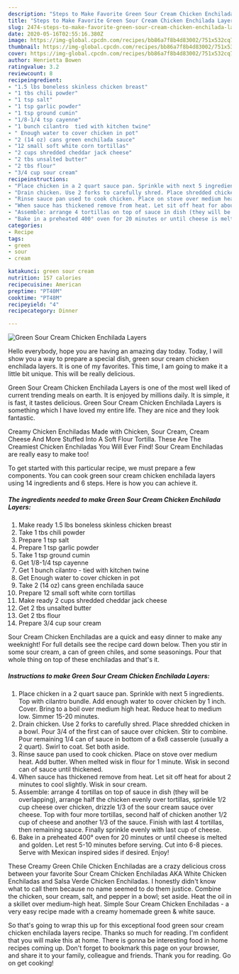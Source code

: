 ```yaml
---
description: "Steps to Make Favorite Green Sour Cream Chicken Enchilada Layers"
title: "Steps to Make Favorite Green Sour Cream Chicken Enchilada Layers"
slug: 2474-steps-to-make-favorite-green-sour-cream-chicken-enchilada-layers
date: 2020-05-16T02:55:16.380Z
image: https://img-global.cpcdn.com/recipes/bb86a7f8b4d83002/751x532cq70/green-sour-cream-chicken-enchilada-layers-recipe-main-photo.jpg
thumbnail: https://img-global.cpcdn.com/recipes/bb86a7f8b4d83002/751x532cq70/green-sour-cream-chicken-enchilada-layers-recipe-main-photo.jpg
cover: https://img-global.cpcdn.com/recipes/bb86a7f8b4d83002/751x532cq70/green-sour-cream-chicken-enchilada-layers-recipe-main-photo.jpg
author: Henrietta Bowen
ratingvalue: 3.2
reviewcount: 8
recipeingredient:
- "1.5 lbs boneless skinless chicken breast"
- "1 tbs chili powder"
- "1 tsp salt"
- "1 tsp garlic powder"
- "1 tsp ground cumin"
- "1/8-1/4 tsp cayenne"
- "1 bunch cilantro  tied with kitchen twine"
- " Enough water to cover chicken in pot"
- "2 (14 oz) cans green enchilada sauce"
- "12 small soft white corn tortillas"
- "2 cups shredded cheddar jack cheese"
- "2 tbs unsalted butter"
- "2 tbs flour"
- "3/4 cup sour cream"
recipeinstructions:
- "Place chicken in a 2 quart sauce pan. Sprinkle with next 5 ingredients. Top with cilantro bundle. Add enough water to cover chicken by 1 inch. Cover. Bring to a boil over medium high heat. Reduce heat to medium low. Simmer 15-20 minutes."
- "Drain chicken. Use 2 forks to carefully shred. Place shredded chicken in a bowl. Pour 3/4 of the first can of sauce over chicken. Stir to combine. Pour remaining 1/4 can of sauce in bottom of a 6x8 casserole (usually a 2 quart). Swirl to coat. Set both aside."
- "Rinse sauce pan used to cook chicken. Place on stove over medium heat. Add butter. When melted wisk in flour for 1 minute. Wisk in second can of sauce until thickened."
- "When sauce has thickened remove from heat. Let sit off heat for about 2 minutes to cool slightly. Wisk in sour cream."
- "Assemble: arrange 4 tortillas on top of sauce in dish (they will be overlapping), arrange half the chicken evenly over tortillas, sprinkle 1/2 cup cheese over chicken, drizzle 1/3 of the sour cream sauce over cheese. Top with four more tortillas, second half of chicken another 1/2 cup of cheese and another 1/3 of the sauce. Finish with last 4 tortillas, then remaining sauce. Finally sprinkle evenly with last cup of cheese."
- "Bake in a preheated 400° oven for 20 minutes or until cheese is melted and golden. Let rest 5-10 minutes before serving. Cut into 6-8 pieces. Serve with Mexican inspired sides if desired. Enjoy!"
categories:
- Recipe
tags:
- green
- sour
- cream

katakunci: green sour cream 
nutrition: 157 calories
recipecuisine: American
preptime: "PT40M"
cooktime: "PT48M"
recipeyield: "4"
recipecategory: Dinner

---
```



![Green Sour Cream Chicken Enchilada Layers](https://img-global.cpcdn.com/recipes/bb86a7f8b4d83002/751x532cq70/green-sour-cream-chicken-enchilada-layers-recipe-main-photo.jpg)

Hello everybody, hope you are having an amazing day today. Today, I will show you a way to prepare a special dish, green sour cream chicken enchilada layers. It is one of my favorites. This time, I am going to make it a little bit unique. This will be really delicious.

Green Sour Cream Chicken Enchilada Layers is one of the most well liked of current trending meals on earth. It is enjoyed by millions daily. It is simple, it is fast, it tastes delicious. Green Sour Cream Chicken Enchilada Layers is something which I have loved my entire life. They are nice and they look fantastic.

Creamy Chicken Enchiladas Made with Chicken, Sour Cream, Cream Cheese And More Stuffed Into A Soft Flour Tortilla. These Are The Creamiest Chicken Enchiladas You Will Ever Find! Sour Cream Enchiladas are really easy to make too!


To get started with this particular recipe, we must prepare a few components. You can cook green sour cream chicken enchilada layers using 14 ingredients and 6 steps. Here is how you can achieve it.

<!--inarticleads1-->

##### The ingredients needed to make Green Sour Cream Chicken Enchilada Layers:

1. Make ready 1.5 lbs boneless skinless chicken breast
1. Take 1 tbs chili powder
1. Prepare 1 tsp salt
1. Prepare 1 tsp garlic powder
1. Take 1 tsp ground cumin
1. Get 1/8-1/4 tsp cayenne
1. Get 1 bunch cilantro - tied with kitchen twine
1. Get  Enough water to cover chicken in pot
1. Take 2 (14 oz) cans green enchilada sauce
1. Prepare 12 small soft white corn tortillas
1. Make ready 2 cups shredded cheddar jack cheese
1. Get 2 tbs unsalted butter
1. Get 2 tbs flour
1. Prepare 3/4 cup sour cream


Sour Cream Chicken Enchiladas are a quick and easy dinner to make any weeknight! For full details see the recipe card down below. Then you stir in some sour cream, a can of green chiles, and some seasonings. Pour that whole thing on top of these enchiladas and that&#39;s it. 

<!--inarticleads2-->

##### Instructions to make Green Sour Cream Chicken Enchilada Layers:

1. Place chicken in a 2 quart sauce pan. Sprinkle with next 5 ingredients. Top with cilantro bundle. Add enough water to cover chicken by 1 inch. Cover. Bring to a boil over medium high heat. Reduce heat to medium low. Simmer 15-20 minutes.
1. Drain chicken. Use 2 forks to carefully shred. Place shredded chicken in a bowl. Pour 3/4 of the first can of sauce over chicken. Stir to combine. Pour remaining 1/4 can of sauce in bottom of a 6x8 casserole (usually a 2 quart). Swirl to coat. Set both aside.
1. Rinse sauce pan used to cook chicken. Place on stove over medium heat. Add butter. When melted wisk in flour for 1 minute. Wisk in second can of sauce until thickened.
1. When sauce has thickened remove from heat. Let sit off heat for about 2 minutes to cool slightly. Wisk in sour cream.
1. Assemble: arrange 4 tortillas on top of sauce in dish (they will be overlapping), arrange half the chicken evenly over tortillas, sprinkle 1/2 cup cheese over chicken, drizzle 1/3 of the sour cream sauce over cheese. Top with four more tortillas, second half of chicken another 1/2 cup of cheese and another 1/3 of the sauce. Finish with last 4 tortillas, then remaining sauce. Finally sprinkle evenly with last cup of cheese.
1. Bake in a preheated 400° oven for 20 minutes or until cheese is melted and golden. Let rest 5-10 minutes before serving. Cut into 6-8 pieces. Serve with Mexican inspired sides if desired. Enjoy!


These Creamy Green Chile Chicken Enchiladas are a crazy delicious cross between your favorite Sour Cream Chicken Enchiladas AKA White Chicken Enchiladas and Salsa Verde Chicken Enchiladas. I honestly didn&#39;t know what to call them because no name seemed to do them justice. Combine the chicken, sour cream, salt, and pepper in a bowl; set aside. Heat the oil in a skillet over medium-high heat. Simple Sour Cream Chicken Enchiladas - a very easy recipe made with a creamy homemade green &amp; white sauce. 

So that's going to wrap this up for this exceptional food green sour cream chicken enchilada layers recipe. Thanks so much for reading. I'm confident that you will make this at home. There is gonna be interesting food in home recipes coming up. Don't forget to bookmark this page on your browser, and share it to your family, colleague and friends. Thank you for reading. Go on get cooking!
